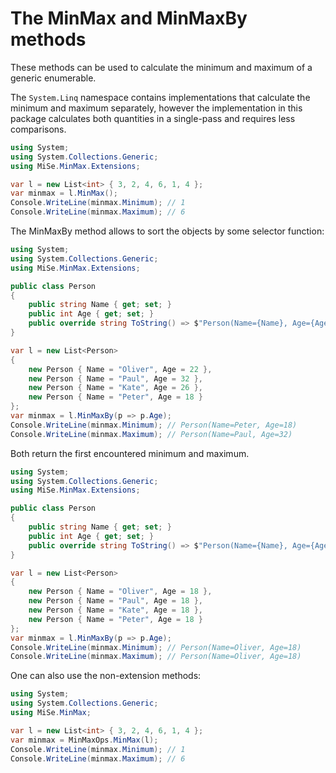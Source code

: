 # The MinMax and MinMaxBy methods

These methods can be used to calculate the minimum and maximum of a generic enumerable.

The `System.Linq` namespace contains implementations that calculate the minimum and maximum separately,
however the implementation in this package calculates both quantities in a single-pass and requires
less comparisons.

```csharp
using System;
using System.Collections.Generic;
using MiSe.MinMax.Extensions;

var l = new List<int> { 3, 2, 4, 6, 1, 4 };
var minmax = l.MinMax();
Console.WriteLine(minmax.Minimum); // 1
Console.WriteLine(minmax.Maximum); // 6
```

The MinMaxBy method allows to sort the objects by some selector function:

```csharp
using System;
using System.Collections.Generic;
using MiSe.MinMax.Extensions;

public class Person
{
    public string Name { get; set; }
    public int Age { get; set; }
    public override string ToString() => $"Person(Name={Name}, Age={Age})";
}

var l = new List<Person>
{
    new Person { Name = "Oliver", Age = 22 },
    new Person { Name = "Paul", Age = 32 },
    new Person { Name = "Kate", Age = 26 },
    new Person { Name = "Peter", Age = 18 }
};
var minmax = l.MinMaxBy(p => p.Age);
Console.WriteLine(minmax.Minimum); // Person(Name=Peter, Age=18)
Console.WriteLine(minmax.Maximum); // Person(Name=Paul, Age=32)
```

Both return the first encountered minimum and maximum.

```csharp
using System;
using System.Collections.Generic;
using MiSe.MinMax.Extensions;

public class Person
{
    public string Name { get; set; }
    public int Age { get; set; }
    public override string ToString() => $"Person(Name={Name}, Age={Age})";
}

var l = new List<Person>
{
    new Person { Name = "Oliver", Age = 18 },
    new Person { Name = "Paul", Age = 18 },
    new Person { Name = "Kate", Age = 18 },
    new Person { Name = "Peter", Age = 18 }
};
var minmax = l.MinMaxBy(p => p.Age);
Console.WriteLine(minmax.Minimum); // Person(Name=Oliver, Age=18)
Console.WriteLine(minmax.Maximum); // Person(Name=Oliver, Age=18)
```

One can also use the non-extension methods:

```csharp
using System;
using System.Collections.Generic;
using MiSe.MinMax;

var l = new List<int> { 3, 2, 4, 6, 1, 4 };
var minmax = MinMaxOps.MinMax(l);
Console.WriteLine(minmax.Minimum); // 1
Console.WriteLine(minmax.Maximum); // 6
```
